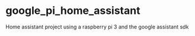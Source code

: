 # google_pi_home_assistant
Home assistant project using a raspberry pi 3 and the google assistant sdk
